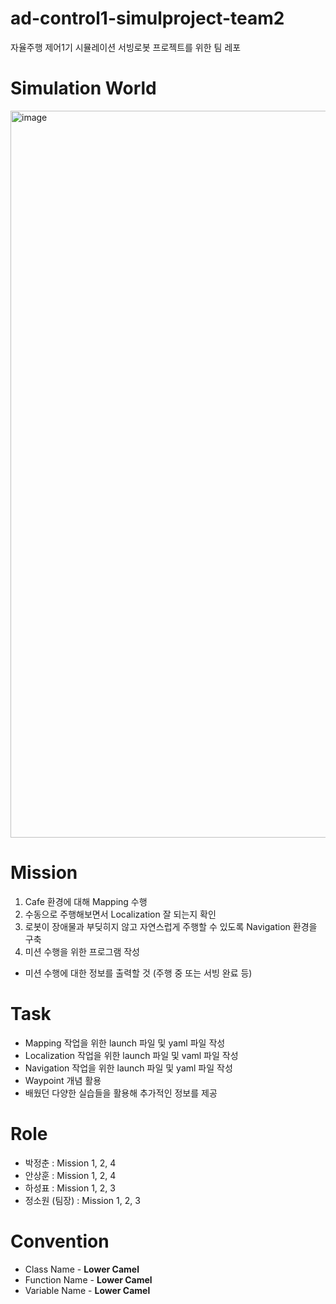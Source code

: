 # ad-control1-simulproject-team2
자율주행 제어1기 시뮬레이션 서빙로봇 프로젝트를 위한 팀 레포

# Simulation World
<img width="1163" alt="image" src="https://github.com/prgrms-ad-devcourse/ad-control1-simulproject-team2/assets/125460753/d210c74b-b5d1-4142-ab36-7f3d57bce0f2">

# Mission
1. Cafe 환경에 대해 Mapping 수행
2. 수동으로 주행해보면서 Localization 잘 되는지 확인
3. 로봇이 장애물과 부딪히지 않고 자연스럽게 주행할 수 있도록 Navigation 환경을 구축 
4. 미션 수행을 위한 프로그램 작성
  - 미션 수행에 대한 정보를 출력할 것 (주행 중 또는 서빙 완료 등)

# Task
- Mapping 작업을 위한 launch 파일 및 yaml 파일 작성
- Localization 작업을 위한 launch 파일 및 vaml 파일 작성
- Navigation 작업을 위한 launch 파일 및 yaml 파일 작성
- Waypoint 개념 활용
- 배웠던 다양한 실습들을 활용해 추가적인 정보를 제공

# Role
- 박정춘 : Mission 1, 2, 4
- 안상훈 : Mission 1, 2, 4
- 하성표 : Mission 1, 2, 3
- 정소원 (팀장) : Mission 1, 2, 3

# Convention
- Class Name - **Lower Camel**
- Function Name - **Lower Camel**
- Variable Name - **Lower Camel**



